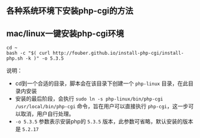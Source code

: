 各种系统环境下安装php-cgi的方法
------------

## mac/linux一键安装php-cgi环境

```shell
cd ~
bash -c "$( curl http://fouber.github.io/install-php-cgi/install-php.sh -k )" -o 5.3.5
```

说明：

* cd到一个合适的目录，脚本会在该目录下创建一个 ``php-linux`` 目录，在此目录内安装
* 安装的最后阶段，会执行 ``sudo ln -s php-linux/bin/php-cgi /usr/local/bin/php-cgi`` 命令，旨在用户可以直接执行 ``php-cgi``，这一步可以取消，用户自行处理。 
* ``-o 5.3.5`` 参数表示安装php的 ``5.3.5`` 版本，此参数可省略，默认安装的版本是 ``5.2.17``

